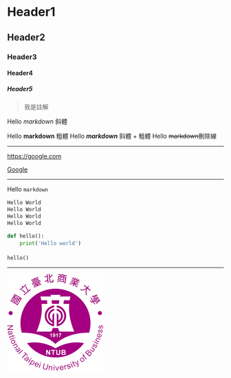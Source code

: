 # Header1
## Header2
### Header3
#### Header4
##### Header5

> 我是註解

Hello *markdown* 斜體

Hello **markdown** 粗體
Hello ***markdown*** 斜體 + 粗體
Hello ~~markdown~~刪除線

---

<https://google.com>

[Google](https://google.com)

---

Hello `markdown`

```
Hello World
Hello World
Hello World
Hello World
```

```python
def hello():
    print('Hello world')

hello()
```

---

![](./ntub.png)